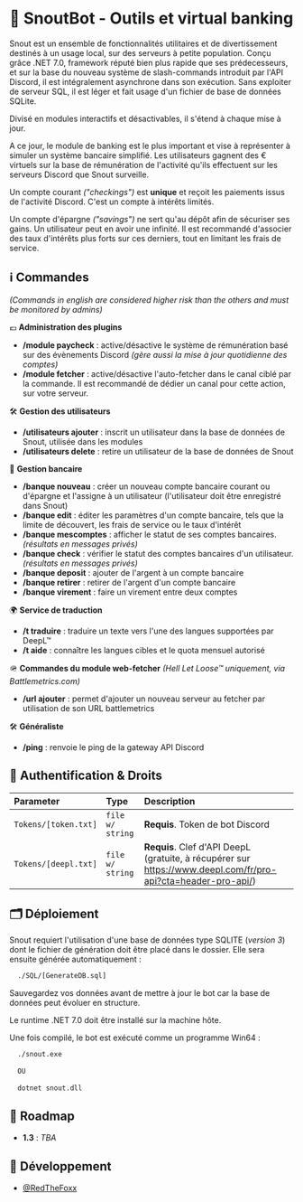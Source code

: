 # 🦊 SnoutBot - Outils et virtual banking

Snout est un ensemble de fonctionnalités utilitaires et de divertissement destinés à un usage local, sur des serveurs à petite population. Conçu grâce .NET 7.0, framework réputé bien plus rapide que ses prédecesseurs, et sur la base du nouveau système de slash-commands introduit par l'API Discord, il est intégralement asynchrone dans son exécution. Sans exploiter de serveur SQL, il est léger et fait usage d'un fichier de base de données SQLite.

Divisé en modules interactifs et désactivables, il s'étend à chaque mise à jour.

A ce jour, le module de banking est le plus important et vise à représenter à simuler un système bancaire simplifié. Les utilisateurs gagnent des € virtuels sur la base de rémunération de l'activité qu'ils effectuent sur les serveurs Discord que Snout surveille.

Un compte courant *("checkings")* est __unique__ et reçoit les paiements issus de l'activité Discord. C'est un compte à intérêts limités. 

Un compte d'épargne *("savings")* ne sert qu'au dépôt afin de sécuriser ses gains. Un utilisateur peut en avoir une infinité. Il est recommandé d'associer des taux d'intérêts plus forts sur ces derniers, tout en limitant les frais de service.

## ℹ️ Commandes
_(Commands in english are considered higher risk than the others and must be monitored by admins)_

💶 **Administration des plugins**
- **/module paycheck** : active/désactive le système de rémunération basé sur des évènements Discord *(gère aussi la mise à jour quotidienne des comptes)*
- **/module fetcher** : active/désactive l'auto-fetcher dans le canal ciblé par la commande. Il est recommandé de dédier un canal pour cette action, sur votre serveur.

🛠️ **Gestion des utilisateurs**
- **/utilisateurs ajouter** : inscrit un utilisateur dans la base de données de Snout, utilisée dans les modules
- **/utilisateurs delete** : retire un utilisateur de la base de données de Snout

🏦 **Gestion bancaire**
- **/banque nouveau** : créer un nouveau compte bancaire courant ou d'épargne et l'assigne à un utilisateur (l'utilisateur doit être enregistré dans Snout)
- **/banque edit** : éditer les paramètres d'un compte bancaire, tels que la limite de découvert, les frais de service ou le taux d'intérêt
- **/banque mescomptes** : afficher le statut de ses comptes bancaires. *(résultats en messages privés)*
- **/banque check** : vérifier le statut des comptes bancaires d'un utilisateur. *(résultats en messages privés)*
- **/banque deposit** : ajouter de l'argent à un compte bancaire
- **/banque retirer** : retirer de l'argent d'un compte bancaire
- **/banque virement** : faire un virement entre deux comptes

🌍 **Service de traduction**
- **/t traduire** : traduire un texte vers l'une des langues supportées par DeepL™
- **/t aide** : connaître les langues cibles et le quota mensuel autorisé

🪖 **Commandes du module web-fetcher** *(Hell Let Loose™ uniquement, via Battlemetrics.com)*
- **/url ajouter** : permet d'ajouter un nouveau serveur au fetcher par utilisation de son URL battlemetrics

🛠️ **Généraliste**
- **/ping** : renvoie le ping de la gateway API Discord

## 🔑 Authentification & Droits

| Parameter | Type     | Description                |
| :-------- | :------- | :------------------------- |
| `Tokens/[token.txt]` | `file w/ string` | **Requis**. Token de bot Discord  |
| `Tokens/[deepl.txt]` | `file w/ string` | **Requis**. Clef d'API DeepL (gratuite, à récupérer sur https://www.deepl.com/fr/pro-api?cta=header-pro-api/)  |

## 🗂️ Déploiement

Snout requiert l'utilisation d'une base de données type SQLITE (*version 3*) dont le fichier de génération doit être placé dans le
dossier. Elle sera ensuite générée automatiquement :
```bash
  ./SQL/[GenerateDB.sql]
```
Sauvegardez vos données avant de mettre à jour le bot car la base de données peut évoluer en structure.

Le runtime .NET 7.0 doit être installé sur la machine hôte.

Une fois compilé, le bot est exécuté comme un programme Win64 :
```bash
  ./snout.exe
  
  OU
  
  dotnet snout.dll 
```

## 🚧 Roadmap

- **1.3** : _TBA_

## 🦊 Développement

- [@RedTheFoxx](https://github.com/RedTheFoxx)
